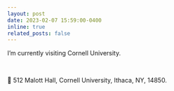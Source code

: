 ```yaml
---
layout: post
date: 2023-02-07 15:59:00-0400
inline: true
related_posts: false
---
```


I’m currently visiting Cornell University.

&nbsp;

📮 512 Malott Hall, Cornell University, Ithaca, NY, 14850.
